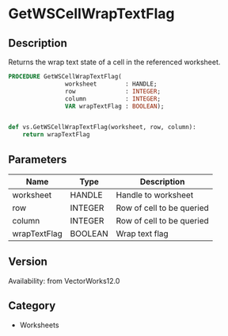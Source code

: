 # GetWSCellWrapTextFlag

## Description
Returns the wrap text state of a cell in the referenced worksheet.

```pascal
PROCEDURE GetWSCellWrapTextFlag(
				worksheet        : HANDLE;
				row              : INTEGER;
				column           : INTEGER;
				VAR wrapTextFlag : BOOLEAN);
```

```python

def vs.GetWSCellWrapTextFlag(worksheet, row, column):
    return wrapTextFlag
```

## Parameters
|Name|Type|Description|
|---|---|---|
|worksheet|HANDLE|Handle to worksheet|
|row|INTEGER|Row of cell to be queried|
|column|INTEGER|Row of cell to be queried|
|wrapTextFlag|BOOLEAN|Wrap text flag|

## Version
Availability: from VectorWorks12.0
## Category
* Worksheets

